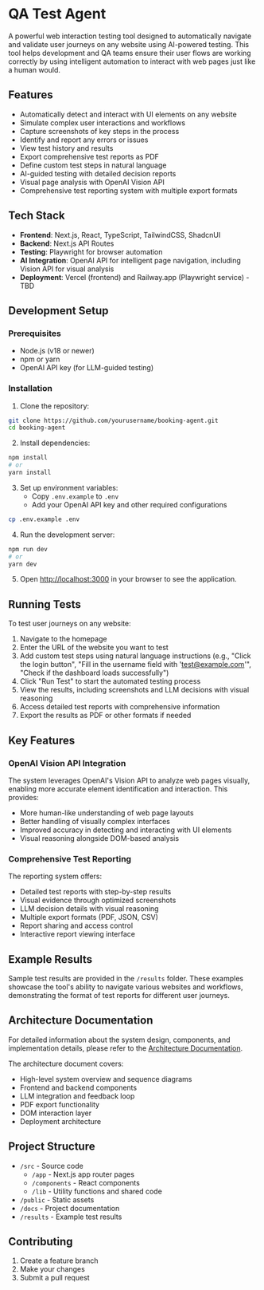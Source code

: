 # QA Test Agent

A powerful web interaction testing tool designed to automatically navigate and validate user journeys on any website using AI-powered testing. This tool helps development and QA teams ensure their user flows are working correctly by using intelligent automation to interact with web pages just like a human would.

## Features

- Automatically detect and interact with UI elements on any website
- Simulate complex user interactions and workflows
- Capture screenshots of key steps in the process
- Identify and report any errors or issues
- View test history and results
- Export comprehensive test reports as PDF
- Define custom test steps in natural language
- AI-guided testing with detailed decision reports
- Visual page analysis with OpenAI Vision API
- Comprehensive test reporting system with multiple export formats

## Tech Stack

- **Frontend**: Next.js, React, TypeScript, TailwindCSS, ShadcnUI
- **Backend**: Next.js API Routes
- **Testing**: Playwright for browser automation
- **AI Integration**: OpenAI API for intelligent page navigation, including Vision API for visual analysis
- **Deployment**: Vercel (frontend) and Railway.app (Playwright service) - TBD

## Development Setup

### Prerequisites

- Node.js (v18 or newer)
- npm or yarn
- OpenAI API key (for LLM-guided testing)

### Installation

1. Clone the repository:
```bash
git clone https://github.com/yourusername/booking-agent.git
cd booking-agent
```

2. Install dependencies:
```bash
npm install
# or
yarn install
```

3. Set up environment variables:
   - Copy `.env.example` to `.env`
   - Add your OpenAI API key and other required configurations

```bash
cp .env.example .env
```

4. Run the development server:
```bash
npm run dev
# or
yarn dev
```

5. Open [http://localhost:3000](http://localhost:3000) in your browser to see the application.

## Running Tests

To test user journeys on any website:

1. Navigate to the homepage
2. Enter the URL of the website you want to test
3. Add custom test steps using natural language instructions (e.g., "Click the login button", "Fill in the username field with 'test@example.com'", "Check if the dashboard loads successfully")
4. Click "Run Test" to start the automated testing process
5. View the results, including screenshots and LLM decisions with visual reasoning
6. Access detailed test reports with comprehensive information
7. Export the results as PDF or other formats if needed

## Key Features

### OpenAI Vision API Integration

The system leverages OpenAI's Vision API to analyze web pages visually, enabling more accurate element identification and interaction. This provides:

- More human-like understanding of web page layouts
- Better handling of visually complex interfaces
- Improved accuracy in detecting and interacting with UI elements
- Visual reasoning alongside DOM-based analysis

### Comprehensive Test Reporting

The reporting system offers:

- Detailed test reports with step-by-step results
- Visual evidence through optimized screenshots
- LLM decision details with visual reasoning
- Multiple export formats (PDF, JSON, CSV)
- Report sharing and access control
- Interactive report viewing interface

## Example Results

Sample test results are provided in the `/results` folder. These examples showcase the tool's ability to navigate various websites and workflows, demonstrating the format of test reports for different user journeys.

## Architecture Documentation

For detailed information about the system design, components, and implementation details, please refer to the [Architecture Documentation](docs/ARCHITECTURE.md).

The architecture document covers:
- High-level system overview and sequence diagrams
- Frontend and backend components
- LLM integration and feedback loop
- PDF export functionality
- DOM interaction layer
- Deployment architecture

## Project Structure

- `/src` - Source code
  - `/app` - Next.js app router pages
  - `/components` - React components
  - `/lib` - Utility functions and shared code
- `/public` - Static assets
- `/docs` - Project documentation
- `/results` - Example test results

## Contributing

1. Create a feature branch
2. Make your changes
3. Submit a pull request
